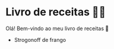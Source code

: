 ﻿# Livro de receitas :man_cook:

Olá! Bem-vindo ao meu livro de receitas :wave:

- Strogonoff de frango 
